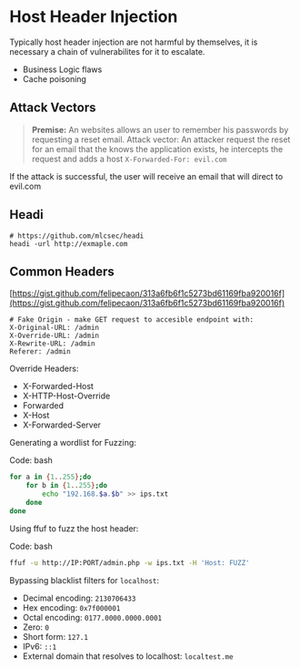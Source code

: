 # Host Header Injection

Typically host header injection are not harmful by themselves, it is necessary a chain of vulnerabilites for it to escalate.

- Business Logic flaws
- Cache poisoning

## Attack Vectors

> **Premise:** An websites allows an user to remember his passwords by requesting a reset email. Attack vector: An attacker request the reset for an email that the knows the application exists, he intercepts the request and adds a host `X-Forwarded-For: evil.com`

If the attack is successful, the user will receive an email that will direct to evil.com

## Headi

```
# https://github.com/mlcsec/headi
headi -url http://exmaple.com
```

## Common Headers

[https://gist.github.com/felipecaon/313a6fb6f1c5273bd61169fba920016f](https://gist.github.com/felipecaon/313a6fb6f1c5273bd61169fba920016f)

```
# Fake Origin - make GET request to accesible endpoint with:
X-Original-URL: /admin
X-Override-URL: /admin
X-Rewrite-URL: /admin
Referer: /admin
```

Override Headers:

- X-Forwarded-Host
- X-HTTP-Host-Override
- Forwarded
- X-Host
- X-Forwarded-Server

Generating a wordlist for Fuzzing:

Code: bash

```bash
for a in {1..255};do
    for b in {1..255};do
        echo "192.168.$a.$b" >> ips.txt
    done
done
```

Using ffuf to fuzz the host header:

Code: bash

```bash
ffuf -u http://IP:PORT/admin.php -w ips.txt -H 'Host: FUZZ'
```

Bypassing blacklist filters for `localhost`:

- Decimal encoding: `2130706433`
- Hex encoding: `0x7f000001`
- Octal encoding: `0177.0000.0000.0001`
- Zero: `0`
- Short form: `127.1`
- IPv6: `::1`
- External domain that resolves to localhost: `localtest.me`